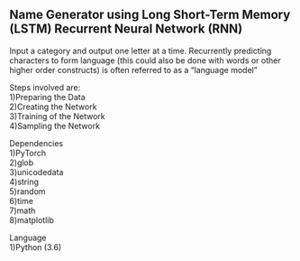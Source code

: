 ## Name Generator using Long Short-Term Memory (LSTM) Recurrent Neural Network (RNN)

Input a category and output one letter at a time. Recurrently predicting characters to form language (this could also be done with words or other higher order constructs) is often referred to as a “language model”

Steps involved are: 
<br>
1)Preparing the Data
<br>
2)Creating the Network
<br>
3)Training of the Network
<br>
4)Sampling the Network

Dependencies 
<br>
1)PyTorch 
<br>
2)glob 
<br>
3)unicodedata 
<br>
4)string 
<br>
5)random 
<br>
6)time 
<br>
7)math 
<br>
8)matplotlib

Language 
<br>
1)Python (3.6)
